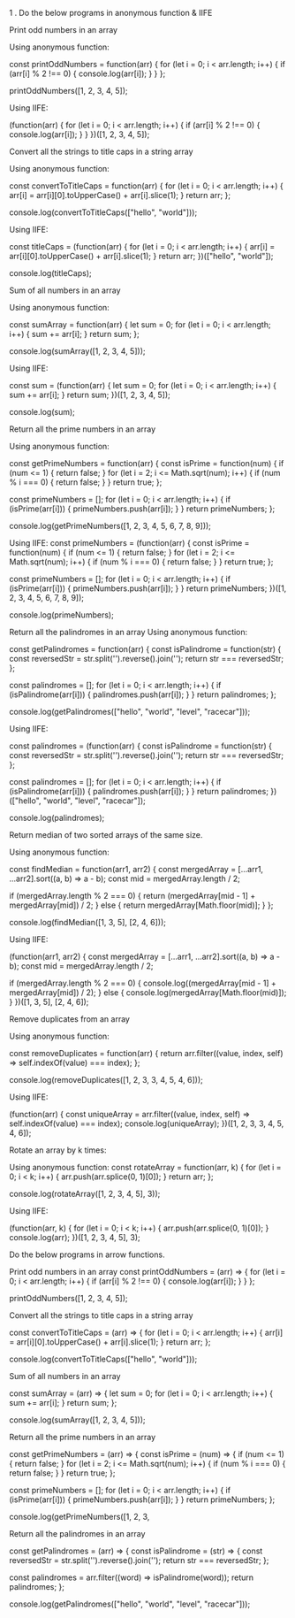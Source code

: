 1 . Do the below programs in anonymous function & IIFE

Print odd numbers in an array

Using anonymous function:

const printOddNumbers = function(arr) {
  for (let i = 0; i < arr.length; i++) {
    if (arr[i] % 2 !== 0) {
      console.log(arr[i]);
    }
  }
};

printOddNumbers([1, 2, 3, 4, 5]);

Using IIFE:

(function(arr) {
  for (let i = 0; i < arr.length; i++) {
    if (arr[i] % 2 !== 0) {
      console.log(arr[i]);
    }
  }
})([1, 2, 3, 4, 5]);

Convert all the strings to title caps in a string array

Using anonymous function:

const convertToTitleCaps = function(arr) {
  for (let i = 0; i < arr.length; i++) {
    arr[i] = arr[i][0].toUpperCase() + arr[i].slice(1);
  }
  return arr;
};

console.log(convertToTitleCaps(["hello", "world"]));

Using IIFE:

const titleCaps = (function(arr) {
  for (let i = 0; i < arr.length; i++) {
    arr[i] = arr[i][0].toUpperCase() + arr[i].slice(1);
  }
  return arr;
})(["hello", "world"]);

console.log(titleCaps);



Sum of all numbers in an array

Using anonymous function:

const sumArray = function(arr) {
  let sum = 0;
  for (let i = 0; i < arr.length; i++) {
    sum += arr[i];
  }
  return sum;
};

console.log(sumArray([1, 2, 3, 4, 5]));

Using IIFE:

const sum = (function(arr) {
  let sum = 0;
  for (let i = 0; i < arr.length; i++) {
    sum += arr[i];
  }
  return sum;
})([1, 2, 3, 4, 5]);

console.log(sum);


Return all the prime numbers in an array

Using anonymous function:

const getPrimeNumbers = function(arr) {
  const isPrime = function(num) {
    if (num <= 1) {
      return false;
    }
    for (let i = 2; i <= Math.sqrt(num); i++) {
      if (num % i === 0) {
        return false;
      }
    }
    return true;
  };

  const primeNumbers = [];
  for (let i = 0; i < arr.length; i++) {
    if (isPrime(arr[i])) {
      primeNumbers.push(arr[i]);
    }
  }
  return primeNumbers;
};

console.log(getPrimeNumbers([1, 2, 3, 4, 5, 6, 7, 8, 9]));

Using IIFE:
const primeNumbers = (function(arr) {
  const isPrime = function(num) {
    if (num <= 1) {
      return false;
    }
    for (let i = 2; i <= Math.sqrt(num); i++) {
      if (num % i === 0) {
        return false;
      }
    }
    return true;
  };

  const primeNumbers = [];
  for (let i = 0; i < arr.length; i++) {
    if (isPrime(arr[i])) {
      primeNumbers.push(arr[i]);
    }
  }
  return primeNumbers;
})([1, 2, 3, 4, 5, 6, 7, 8, 9]);

console.log(primeNumbers);



Return all the palindromes in an array
Using anonymous function:

const getPalindromes = function(arr) {
  const isPalindrome = function(str) {
    const reversedStr = str.split('').reverse().join('');
    return str === reversedStr;
  };

  const palindromes = [];
  for (let i = 0; i < arr.length; i++) {
    if (isPalindrome(arr[i])) {
      palindromes.push(arr[i]);
    }
  }
  return palindromes;
};

console.log(getPalindromes(["hello", "world", "level", "racecar"]));

Using IIFE:

const palindromes = (function(arr) {
  const isPalindrome = function(str) {
    const reversedStr = str.split('').reverse().join('');
    return str === reversedStr;
  };

  const palindromes = [];
  for (let i = 0; i < arr.length; i++) {
    if (isPalindrome(arr[i])) {
      palindromes.push(arr[i]);
    }
  }
  return palindromes;
})(["hello", "world", "level", "racecar"]);

console.log(palindromes);



Return median of two sorted arrays of the same size.

Using anonymous function:

const findMedian = function(arr1, arr2) {
  const mergedArray = [...arr1, ...arr2].sort((a, b) => a - b);
  const mid = mergedArray.length / 2;
  
  if (mergedArray.length % 2 === 0) {
    return (mergedArray[mid - 1] + mergedArray[mid]) / 2;
  } else {
    return mergedArray[Math.floor(mid)];
  }
};

console.log(findMedian([1, 3, 5], [2, 4, 6]));

Using IIFE:

(function(arr1, arr2) {
  const mergedArray = [...arr1, ...arr2].sort((a, b) => a - b);
  const mid = mergedArray.length / 2;
  
  if (mergedArray.length % 2 === 0) {
    console.log((mergedArray[mid - 1] + mergedArray[mid]) / 2);
  } else {
    console.log(mergedArray[Math.floor(mid)]);
  }
})([1, 3, 5], [2, 4, 6]);


Remove duplicates from an array

Using anonymous function:

const removeDuplicates = function(arr) {
  return arr.filter((value, index, self) => self.indexOf(value) === index);
};

console.log(removeDuplicates([1, 2, 3, 3, 4, 5, 4, 6]));

Using IIFE:

(function(arr) {
  const uniqueArray = arr.filter((value, index, self) => self.indexOf(value) === index);
  console.log(uniqueArray);
})([1, 2, 3, 3, 4, 5, 4, 6]);


Rotate an array by k times:

Using anonymous function:
const rotateArray = function(arr, k) {
  for (let i = 0; i < k; i++) {
    arr.push(arr.splice(0, 1)[0]);
  }
  return arr;
};

console.log(rotateArray([1, 2, 3, 4, 5], 3));

Using IIFE:

(function(arr, k) {
  for (let i = 0; i < k; i++) {
    arr.push(arr.splice(0, 1)[0]);
  }
  console.log(arr);
})([1, 2, 3, 4, 5], 3);



Do the below programs in arrow functions.

Print odd numbers in an array
const printOddNumbers = (arr) => {
  for (let i = 0; i < arr.length; i++) {
    if (arr[i] % 2 !== 0) {
      console.log(arr[i]);
    }
  }
};

printOddNumbers([1, 2, 3, 4, 5]);

Convert all the strings to title caps in a string array

const convertToTitleCaps = (arr) => {
  for (let i = 0; i < arr.length; i++) {
    arr[i] = arr[i][0].toUpperCase() + arr[i].slice(1);
  }
  return arr;
};

console.log(convertToTitleCaps(["hello", "world"]));

Sum of all numbers in an array

const sumArray = (arr) => {
  let sum = 0;
  for (let i = 0; i < arr.length; i++) {
    sum += arr[i];
  }
  return sum;
};

console.log(sumArray([1, 2, 3, 4, 5]));

Return all the prime numbers in an array

const getPrimeNumbers = (arr) => {
  const isPrime = (num) => {
    if (num <= 1) {
      return false;
    }
    for (let i = 2; i <= Math.sqrt(num); i++) {
      if (num % i === 0) {
        return false;
      }
    }
    return true;
  };

  const primeNumbers = [];
  for (let i = 0; i < arr.length; i++) {
    if (isPrime(arr[i])) {
      primeNumbers.push(arr[i]);
    }
  }
  return primeNumbers;
};

console.log(getPrimeNumbers([1, 2, 3, 


Return all the palindromes in an array

const getPalindromes = (arr) => {
  const isPalindrome = (str) => {
    const reversedStr = str.split('').reverse().join('');
    return str === reversedStr;
  };

  const palindromes = arr.filter((word) => isPalindrome(word));
  return palindromes;
};

console.log(getPalindromes(["hello", "world", "level", "racecar"]));
